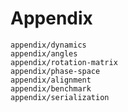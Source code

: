 # Appendix

```{toctree}
appendix/dynamics
appendix/angles
appendix/rotation-matrix
appendix/phase-space
appendix/alignment
appendix/benchmark
appendix/serialization
```
